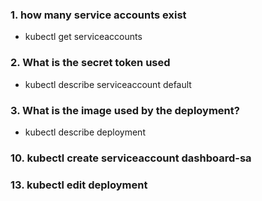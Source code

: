### 1. how many service accounts exist
- kubectl get serviceaccounts
  
### 2. What is the secret token used 
- kubectl describe serviceaccount default

### 3. What is the image used by the deployment?
- kubectl describe deployment

### 10. kubectl create serviceaccount dashboard-sa

### 13. kubectl edit deployment 